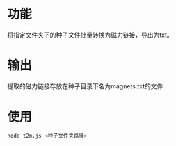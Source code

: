 # 功能
将指定文件夹下的种子文件批量转换为磁力链接，导出为txt。

# 输出
提取的磁力链接存放在种子目录下名为magnets.txt的文件

# 使用
```bash
node t2m.js <种子文件夹路径>
```
